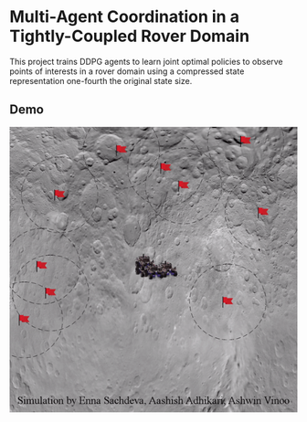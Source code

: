 # Multi-Agent Coordination in a Tightly-Coupled Rover Domain
This project trains DDPG agents to learn joint optimal policies to observe points of interests in a rover domain using a compressed state representation one-fourth the original state size.

## Demo
![Game Process](https://github.com/being-aerys/Multiagent_Reinforcement_Learning_for_Coordination_in_a_Tightly-Coupled_Domain/blob/master/Visualization_Code/demo.gif)
